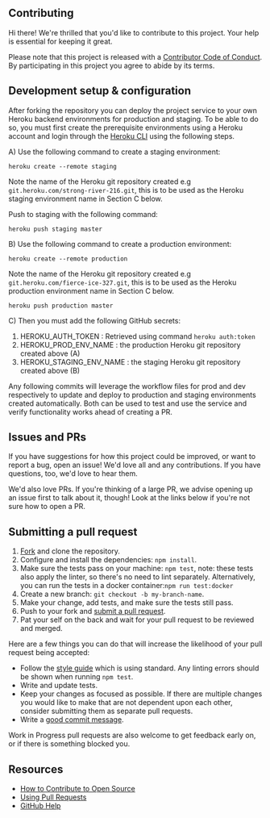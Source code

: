 ## Contributing

[fork]: /fork
[pr]: /compare
[style]: https://standardjs.com/
[code-of-conduct]: CODE_OF_CONDUCT.md

Hi there! We're thrilled that you'd like to contribute to this project. Your help is essential for keeping it great.

Please note that this project is released with a [Contributor Code of Conduct][code-of-conduct]. By participating in this project you agree to abide by its terms.

## Development setup & configuration

After forking the repository you can deploy the project service to your own Heroku backend environments for production and staging. To be able to do so, you must first create the prerequisite environments using a Heroku account and login through the [Heroku CLI](https://devcenter.heroku.com/articles/heroku-cli) using the following steps.

A) Use the following command to create a staging environment:

`heroku create --remote staging`

Note the name of the Heroku git repository created e.g `git.heroku.com/strong-river-216.git`, this is to be used as the Heroku staging environment name in Section C below.

Push to staging with the following command:

`heroku push staging master`

B) Use the following command to create a production environment:

`heroku create --remote production`

Note the name of the Heroku git repository created e.g `git.heroku.com/fierce-ice-327.git`, this is to be used as the Heroku production environment name in Section C below.

`heroku push production master`

C) Then you must add the following GitHub secrets:

1. HEROKU_AUTH_TOKEN : Retrieved using command `heroku auth:token`
2. HEROKU_PROD_ENV_NAME : the production Heroku git repository created above (A)
3. HEROKU_STAGING_ENV_NAME : the staging Heroku git repository created above (B)

Any following commits will leverage the workflow files for prod and dev respectively to update and deploy to production and staging environments created automatically. Both can be used to test and use the service and verify functionality works ahead of creating a PR.

## Issues and PRs

If you have suggestions for how this project could be improved, or want to report a bug, open an issue! We'd love all and any contributions. If you have questions, too, we'd love to hear them.

We'd also love PRs. If you're thinking of a large PR, we advise opening up an issue first to talk about it, though! Look at the links below if you're not sure how to open a PR.

## Submitting a pull request

1. [Fork][fork] and clone the repository.
1. Configure and install the dependencies: `npm install`.
1. Make sure the tests pass on your machine: `npm test`, note: these tests also apply the linter, so there's no need to lint separately. Alternatively, you can run the tests in a docker container:`npm run test:docker`
1. Create a new branch: `git checkout -b my-branch-name`.
1. Make your change, add tests, and make sure the tests still pass.
1. Push to your fork and [submit a pull request][pr].
1. Pat your self on the back and wait for your pull request to be reviewed and merged.

Here are a few things you can do that will increase the likelihood of your pull request being accepted:

-   Follow the [style guide][style] which is using standard. Any linting errors should be shown when running `npm test`.
-   Write and update tests.
-   Keep your changes as focused as possible. If there are multiple changes you would like to make that are not dependent upon each other, consider submitting them as separate pull requests.
-   Write a [good commit message](http://tbaggery.com/2008/04/19/a-note-about-git-commit-messages.html).

Work in Progress pull requests are also welcome to get feedback early on, or if there is something blocked you.

## Resources

-   [How to Contribute to Open Source](https://opensource.guide/how-to-contribute/)
-   [Using Pull Requests](https://help.github.com/articles/about-pull-requests/)
-   [GitHub Help](https://help.github.com)
